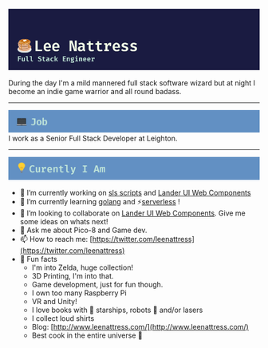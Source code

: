 ![Profile Header](header.png)

During the day I'm a mild mannered full stack software wizard but at night I become an indie game warrior and all round badass.


---

![Job](job.png)
I work as a Senior Full Stack Developer at Leighton.

---

![Currently](currently.png)

- 🔭 I’m currently working on [sls scripts](https://github.com/leenattress/slsscripts) and [Lander UI Web Components](https://github.com/leenattress/lander-ui)
- 🌱 I’m currently learning [golang](https://github.com/leenattress/goshootygame) and ⚡[serverless](https://www.serverless.com/framework/docs/) !
- 👯 I’m looking to collaborate on [Lander UI Web Components](https://github.com/leenattress/lander-ui). Give me some ideas on whats next!
- 💬 Ask me about Pico-8 and Game dev.
- 📫 How to reach me: [https://twitter.com/leenattress](https://twitter.com/leenattress)
- 🎉 Fun facts
    - I'm into Zelda, huge collection!
    - 3D Printing, I'm into that.
    - Game development, just for fun though.
    - I own too many Raspberry Pi
    - VR and Unity!
    - I love books with 🚀 starships, robots 🤖 and/or lasers
    - I collect loud shirts
    - Blog: [http://www.leenattress.com/](http://www.leenattress.com/)
    - Best cook in the entire universe 🌌


